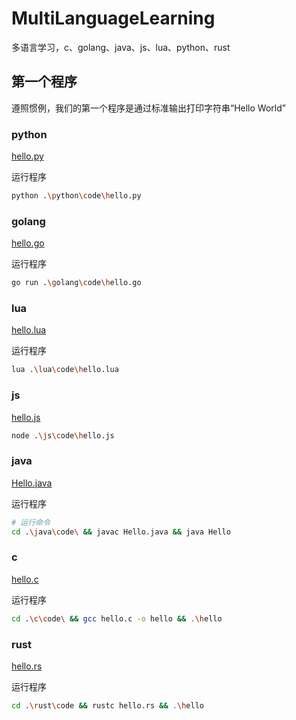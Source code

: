 # MultiLanguageLearning

多语言学习，c、golang、java、js、lua、python、rust

## 第一个程序

遵照惯例，我们的第一个程序是通过标准输出打印字符串“Hello World”

### python

[hello.py](./python/code/hello.py)

运行程序

```bash
python .\python\code\hello.py
```

### golang

[hello.go](./golang/code/hello.go)

运行程序

```bash
go run .\golang\code\hello.go
```

### lua

[hello.lua](./lua/code/hello.lua)

运行程序

```bash
lua .\lua\code\hello.lua
```

### js

[hello.js](./js/code/hello.js)

```bash
node .\js\code\hello.js
```

### java

[Hello.java](./java/code/Hello.java)

运行程序

```bash
# 运行命令
cd .\java\code\ && javac Hello.java && java Hello
```

### c

[hello.c](./c/code/hello.c)

运行程序

```bash
cd .\c\code\ && gcc hello.c -o hello && .\hello
```

### rust

[hello.rs](./rust/code/hello.rs)

运行程序

```bash
cd .\rust\code && rustc hello.rs && .\hello
```
